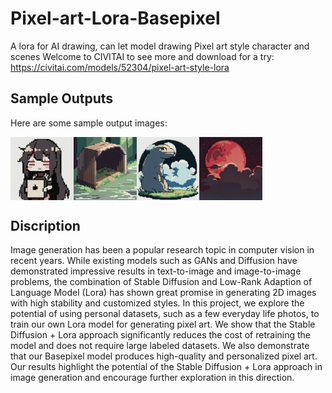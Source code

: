 # Pixel-art-Lora-Basepixel
A lora for AI drawing, can let model drawing Pixel art style character and scenes
Welcome to CIVITAI to see more and download for a try: https://civitai.com/models/52304/pixel-art-style-lora
## Sample Outputs
Here are some sample output images:

<div style="display:flex;">
    <img src="sample/00027-4175616060.png" style="width:20%; height:auto;">
    <img src="sample/00198-1701572373.png" style="width:20%; height:auto;">
    <img src="sample/00219-3490095212.png" style="width:20%; height:auto;">
    <img src="sample/00015-209914102.png" style="width:20%; height:auto;">
</div>

## Discription

Image generation has been a popular research topic in
computer vision in recent years. While existing models
such as GANs and Diffusion have demonstrated impressive
results in text-to-image and image-to-image problems, the
combination of Stable Diffusion and Low-Rank Adaption of
Language Model (Lora) has shown great promise in generating
2D images with high stability and customized styles.
In this project, we explore the potential of using personal
datasets, such as a few everyday life photos, to train our
own Lora model for generating pixel art. We show that
the Stable Diffusion + Lora approach significantly reduces
the cost of retraining the model and does not require large
labeled datasets. We also demonstrate that our Basepixel
model produces high-quality and personalized pixel art.
Our results highlight the potential of the Stable Diffusion +
Lora approach in image generation and encourage further
exploration in this direction.
